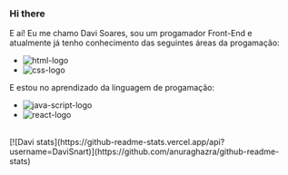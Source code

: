 ### Hi there 

E aí! Eu me chamo Davi Soares, sou um progamador Front-End e atualmente já tenho conhecimento das seguintes áreas da progamação:

- <img src="https://img.shields.io/badge/HTML5-E34F26?style=for-the-badge&logo=html5&logoColor=white" alt="html-logo"/>
- <img src="https://img.shields.io/badge/CSS3-1572B6?style=for-the-badge&logo=css3&logoColor=white" alt="css-logo"/>

E estou no aprendizado da linguagem de progamação:

- <img src="https://img.shields.io/badge/JavaScript-F7DF1E?style=for-the-badge&logo=javascript&logoColor=black" alt="java-script-logo"/>
- <img src="https://img.shields.io/badge/React-20232A?style=for-the-badge&logo=react&logoColor=61DAFB" alt="react-logo"/>
<br>
	[![Davi stats](https://github-readme-stats.vercel.app/api?username=DaviSnart)](https://github.com/anuraghazra/github-readme-stats)


